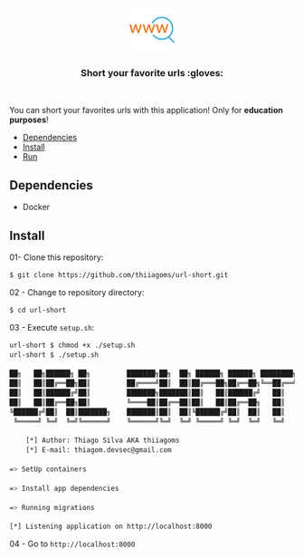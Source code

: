 <p align="center">
  <a href="https://github.com/thiiagoms/urlshort">
    <img src="assets/logo.png" alt="Logo" width="80" height="80">
  </a>
     <h3 align="center">Short your favorite urls :gloves:</h3>
</p>
<br>

You can short your favorites urls with this application! Only for **education purposes**!

- [Dependencies](#Dependencies)
- [Install](#Install)
- [Run](#Run)

## Dependencies

- Docker

## Install

01- Clone this repository:

```bash
$ git clone https://github.com/thiiagoms/url-short.git
```

02 - Change to repository directory:
```bash
$ cd url-short
```

03 - Execute `setup.sh`: 
```bash
url-short $ chmod +x ./setup.sh
url-short $ ./setup.sh

██╗   ██╗██████╗ ██╗         ███████╗██╗  ██╗ ██████╗ ██████╗ ████████╗
██║   ██║██╔══██╗██║         ██╔════╝██║  ██║██╔═══██╗██╔══██╗╚══██╔══╝
██║   ██║██████╔╝██║         ███████╗███████║██║   ██║██████╔╝   ██║
██║   ██║██╔══██╗██║         ╚════██║██╔══██║██║   ██║██╔══██╗   ██║
╚██████╔╝██║  ██║███████╗    ███████║██║  ██║╚██████╔╝██║  ██║   ██║
 ╚═════╝ ╚═╝  ╚═╝╚══════╝    ╚══════╝╚═╝  ╚═╝ ╚═════╝ ╚═╝  ╚═╝   ╚═╝

    [*] Author: Thiago Silva AKA thiiagoms
    [*] E-mail: thiagom.devsec@gmail.com

=> SetUp containers

=> Install app dependencies

=> Running migrations

[*] Listening application on http://localhost:8000
```

04 - Go to `http://localhost:8000`
